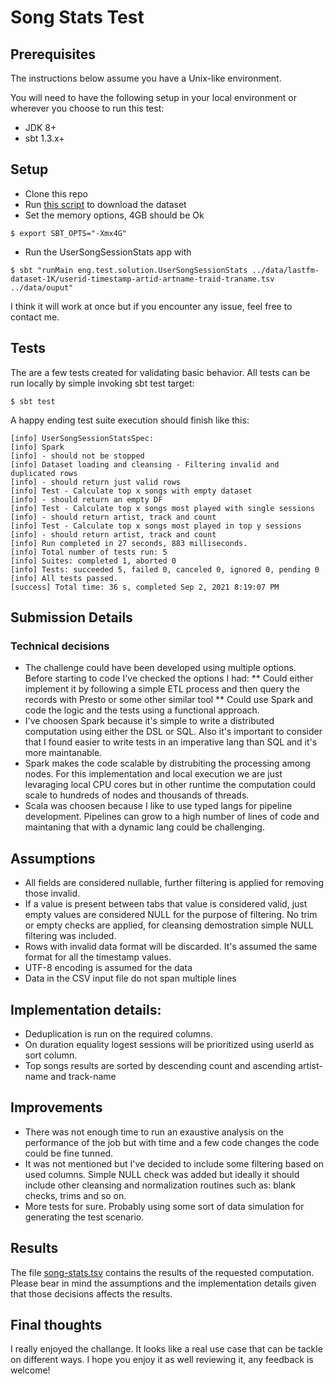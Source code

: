 # Song Stats Test



## Prerequisites

The instructions below assume you have a Unix-like environment.

You will need to have the following setup in your local environment or wherever you choose to run this test:

* JDK 8+
* sbt 1.3.x+

## Setup


* Clone this repo
* Run [this script](data/dataset-download.sh) to download the dataset 
* Set the memory options, 4GB should be Ok
```
$ export SBT_OPTS="-Xmx4G"
```
* Run the UserSongSessionStats app with 
```
$ sbt "runMain eng.test.solution.UserSongSessionStats ../data/lastfm-dataset-1K/userid-timestamp-artid-artname-traid-traname.tsv ../data/ouput"
```
I think it will work at once but if you encounter any issue, feel free to contact me.

## Tests


The are a few tests created for validating basic behavior. All tests can be run locally by simple invoking sbt test target:
```
$ sbt test
``` 

A happy ending test suite execution should finish like this:
```
[info] UserSongSessionStatsSpec:
[info] Spark
[info] - should not be stopped
[info] Dataset loading and cleansing - Filtering invalid and duplicated rows
[info] - should return just valid rows
[info] Test - Calculate top x songs with empty dataset
[info] - should return an empty DF
[info] Test - Calculate top x songs most played with single sessions
[info] - should return artist, track and count
[info] Test - Calculate top x songs most played in top y sessions
[info] - should return artist, track and count
[info] Run completed in 27 seconds, 883 milliseconds.
[info] Total number of tests run: 5
[info] Suites: completed 1, aborted 0
[info] Tests: succeeded 5, failed 0, canceled 0, ignored 0, pending 0
[info] All tests passed.
[success] Total time: 36 s, completed Sep 2, 2021 8:19:07 PM

```

## Submission Details

### Technical decisions

* The challenge could have been developed using multiple options. Before starting to code I've checked the options I had: 
** Could either implement it by following a simple ETL process and then query the records with Presto or some other similar tool 
** Could use Spark and code the logic and the tests using a functional approach.
* I've choosen Spark because it's simple to write a distributed computation using either the DSL or SQL. Also it's important to consider that I found easier to write tests in an imperative lang than SQL and it's more maintanable. 
* Spark makes the code scalable by distrubiting the processing among nodes. For this implementation and local execution we are just levaraging local CPU cores but in other runtime the computation could scale to hundreds of nodes and thousands of threads.
* Scala was choosen because I like to use typed langs for pipeline development. Pipelines can grow to a high number of lines of code and maintaning that with a dynamic lang could be challenging.

## Assumptions
* All fields are considered nullable, further filtering is applied for removing those invalid.
* If a value is present between tabs that value is considered valid, just empty values are considered NULL for the purpose of filtering. No trim or empty checks are applied, for cleansing demostration simple NULL filtering was included.
* Rows with invalid data format will be discarded. It's assumed the same format for all the timestamp values.
* UTF-8 encoding is assumed for the data
* Data in the CSV input file do not span multiple lines


## Implementation details:
* Deduplication is run on the required columns.
* On duration equality logest sessions will be prioritized using userId as sort column.
* Top songs results are sorted by descending count and ascending artist-name and track-name

## Improvements
* There was not enough time to run an exaustive analysis on the performance of the job but with time and a few code changes the code could be fine tunned.
* It was not mentioned but I've decided to include some filtering based on used columns. Simple NULL check was added but ideally it should include other cleansing and normalization routines such as: blank checks, trims and so on.
* More tests for sure. Probably using some sort of data simulation for generating the test scenario.

## Results
The file [song-stats.tsv](data/song-stats.tsv) contains the results of the requested computation. Please bear in mind the assumptions and the implementation details given that those decisions affects the results.


## Final thoughts
I really enjoyed the challange. It looks like a real use case that can be tackle on different ways. I hope you enjoy it as well reviewing it, any feedback is welcome! 
